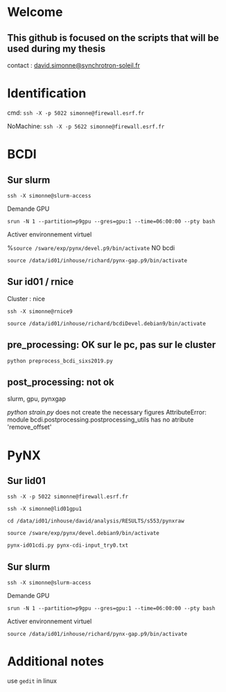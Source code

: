 # Welcome 

## This github is focused on the scripts that will be used during my thesis

contact : david.simonne@synchrotron-soleil.fr

# Identification
cmd:
`ssh -X -p 5022 simonne@firewall.esrf.fr`

NoMachine:
`ssh -X -p 5622 simonne@firewall.esrf.fr`



# BCDI

## Sur slurm

`ssh -X simonne@slurm-access`

Demande GPU

`srun -N 1 --partition=p9gpu --gres=gpu:1 --time=06:00:00 --pty bash`

Activer environnement virtuel

%`source /sware/exp/pynx/devel.p9/bin/activate`    NO bcdi

`source /data/id01/inhouse/richard/pynx-gap.p9/bin/activate`

## Sur id01 / rnice

Cluster : nice

`ssh -X simonne@rnice9`

`source /data/id01/inhouse/richard/bcdiDevel.debian9/bin/activate`

## pre_processing: OK sur le pc, pas sur le cluster

`python preprocess_bcdi_sixs2019.py`


## post_processing: not ok
slurm, gpu, pynxgap

*python strain.py* does not create the necessary figures
AttributeError: module bcdi.postprocessing.postprocessing_utils has no atribute 'remove_offset'


# PyNX

## Sur lid01

`ssh -X -p 5022 simonne@firewall.esrf.fr`

`ssh -X simonne@lid01gpu1`

`cd /data/id01/inhouse/david/analysis/RESULTS/s553/pynxraw`

`source /sware/exp/pynx/devel.debian9/bin/activate`

`pynx-id01cdi.py pynx-cdi-input_try0.txt`

## Sur slurm

`ssh -X simonne@slurm-access`

Demande GPU

`srun -N 1 --partition=p9gpu --gres=gpu:1 --time=06:00:00 --pty bash`

Activer environnement virtuel

`source /data/id01/inhouse/richard/pynx-gap.p9/bin/activate`

# Additional notes
use `gedit` in linux